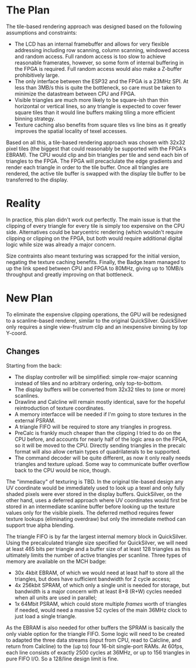 # The Plan

The tile-based rendering approach was designed based on the following assumptions and constraints:

- The LCD has an internal framebuffer and allows for very flexible addressing including row scanning, column scanning, windowed access and random access. Full random access is too slow to achieve reasonable framerates, however, so some form of internal buffering in the FPGA is required. Full random access would also make a Z-buffer prohibitively large.
- The only interface between the ESP32 and the FPGA is a 23MHz SPI. At less than 3MB/s this is quite the bottleneck, so care must be taken to minimize the datastream between CPU and FPGA.
- Visible triangles are much more likely to be square-ish than thin horizontal or vertical lines, so any triangle is expected to cover fewer square tiles than it would line buffers making tiling a more efficient binning strategy.
- Texture caching also benefits from square tiles vs line bins as it greatly improves the spatial locality of texel accesses.

Based on all this, a tile-based rendering approach was chosen with 32x32 pixel tiles (the biggest that could reasonably be supported with the FPGA's EBRAM). The CPU would clip and bin triangles per tile and send each bin of triangles to the FPGA. The FPGA will precaclulate the edge gradients and render each triangle in order to the tile buffer. Once all triangles are rendered, the active tile buffer is swapped with the display tile buffer to be transferred to the display.

# Reality

In practice, this plan didn't work out perfectly. The main issue is that the clipping of every triangle for every tile is simply too expensive on the CPU side. Alternatives could be barycentric rendering (which wouldn't require clipping or clipping on the FPGA, but both would require additional digital logic while size was already a major concern.

Size contraints also meant texturing was scrapped for the initial version, negating the texture caching benefits. Finally, the Badge.team managed to up the link speed between CPU and FPGA to 80MHz, giving up to 10MB/s throughput and greatly improving on that bottleneck.

# New Plan

To eliminate the expensive clipping operations, the GPU will be redesigned to a scanline-based renderer, similar to the original QuickSilver. QuickSilver only requires a single view-frustrum clip and an inexpensive binning by top Y-coord.

## Changes

Starting from the back:

- The display controller will be simplified: simple row-major scanning instead of tiles and no arbitrary ordering, only top-to-bottom.
- The display buffers will be converted from 32x32 tiles to (one or more) scanlines.
- Drawline and Calcline will remain mostly identical, save for the hopeful reintroduction of texture coordinates.
- A memory interfacce will be needed if I'm going to store textures in the external PSRAM.
- A triangle FIFO will be required to store any triangles in progress.
- PreCalc is frankly much cheaper than the clipping I tried to do on the CPU before, and accounts for nearly half of the logic area on the FPGA, so it will be moved to the CPU. Directly sending triangles in the precalc format will also allow certain types of quadrilaterals to be supported.
- The command decoder will be quite different, as now it only really needs triangles and texture upload. Some way to communicate buffer overflow back to the CPU would be nice, though.

The "immediacy" of texturing is TBD. In the original tile-based design any UV coordinate would be immediately used to look up a texel and only fully shaded pixels were ever stored in the display buffers. QuickSilver, on the other hand, uses a deferred approach where UV coordinates would first be stored in an intermediate scanline buffer before looking up the texture values only for the visible pixels. The deferred method requires fewer texture lookups (eliminating overdraw) but only the immediate method can support true alpha blending.

The triangle FIFO is by far the largest internal memory block in QuickSilver. Using the precalculated triangle size specified for QuickSilver, we will need at least 465 bits per triangle and a buffer size of at least 128 triangles as this ultimately limits the number of active triangles per scanline. Three types of memory are available on the MCH badge:

- 30x 4kbit EBRAM, of which we would need at least half to store all the triangles, but does have sufficient bandwidth for 2 cycle access;
- 4x 256kbit SPRAM, of which only a single unit is needed for storage, but bandwidth is a major concern with at least 8+8 (R+W) cycles needed when all units are used in parallel;
- 1x 64Mbit PSRAM, which could store multiple *frames* worth of triangles if needed, would need a massive 52 cycles of the main 36MHz clock to just load a single triangle.

As the EBRAM is also needed for other buffers the SPRAM is basically the only viable option for the triangle FIFO. Some logic will need to be created to adapted the three data streams (input from CPU, read to Calcline, and return from Calcline) to the (up to) four 16-bit single-port RAMs. At 60fps, each line consists of exactly 2500 cycles at 36MHz, or up to 156 triangles in pure FIFO I/O. So a 128/line design limit is fine.


